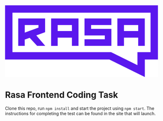![Rasa](/src/components/rasa.svg)

# Rasa Frontend Coding Task

Clone this repo, run `npm install` and start the project using `npm start`. The instructions for completing the test can be found in the site that will launch.
